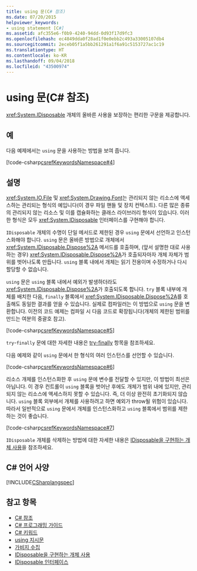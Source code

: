 ```yaml
---
title: using 문(C# 참조)
ms.date: 07/20/2015
helpviewer_keywords:
- using statement [C#]
ms.assetid: afc355e6-f0b9-4240-94dd-0d93f17d9fc3
ms.openlocfilehash: ec4849dda0f28ad1f0e0ebb2c493a33005107db4
ms.sourcegitcommit: 2eceb05f1a5bb261291a1f6a91c5153727ac1c19
ms.translationtype: HT
ms.contentlocale: ko-KR
ms.lasthandoff: 09/04/2018
ms.locfileid: "43500974"
---
```

# <a name="using-statement-c-reference"></a>using 문(C# 참조)
<xref:System.IDisposable> 개체의 올바른 사용을 보장하는 편리한 구문을 제공합니다.  
  
## <a name="example"></a>예  
 다음 예제에서는 `using` 문을 사용하는 방법을 보여 줍니다.  
  
 [!code-csharp[csrefKeywordsNamespace#4](../../../csharp/language-reference/keywords/codesnippet/CSharp/using-statement_1.cs)]  
  
## <a name="remarks"></a>설명  
 <xref:System.IO.File> 및 <xref:System.Drawing.Font>는 관리되지 않는 리소스에 액세스하는 관리되는 형식의 예입니다(이 경우 파일 핸들 및 장치 컨텍스트). 다른 많은 종류의 관리되지 않는 리소스 및 이를 캡슐화하는 클래스 라이브러리 형식이 있습니다. 이러한 형식은 모두 <xref:System.IDisposable> 인터페이스를 구현해야 합니다.  
  
`IDisposable` 개체의 수명이 단일 메서드로 제한된 경우 `using` 문에서 선언하고 인스턴스화해야 합니다. `using` 문은 올바른 방법으로 개체에서 <xref:System.IDisposable.Dispose%2A> 메서드를 호출하며, (앞서 설명한 대로 사용하는 경우) <xref:System.IDisposable.Dispose%2A>가 호출되자마자 개체 자체가 범위를 벗어나도록 만듭니다. `using` 블록 내에서 개체는 읽기 전용이며 수정하거나 다시 할당할 수 없습니다.  
  
 `using` 문은 `using` 블록 내에서 예외가 발생하더라도 <xref:System.IDisposable.Dispose%2A>가 호출되도록 합니다. `try` 블록 내부에 개체를 배치한 다음, `finally` 블록에서 <xref:System.IDisposable.Dispose%2A>를 호출해도 동일한 결과를 얻을 수 있습니다. 실제로 컴파일러는 이 방법으로 `using` 문을 변환합니다. 이전의 코드 예제는 컴파일 시 다음 코드로 확장됩니다(개체의 제한된 범위를 만드는 여분의 중괄호 참고).  
  
 [!code-csharp[csrefKeywordsNamespace#5](../../../csharp/language-reference/keywords/codesnippet/CSharp/using-statement_2.cs)]  
 
 `try`-`finally` 문에 대한 자세한 내용은 [try-finally](try-finally.md) 항목을 참조하세요.
  
 다음 예제와 같이 `using` 문에서 한 형식의 여러 인스턴스를 선언할 수 있습니다.  
  
 [!code-csharp[csrefKeywordsNamespace#6](../../../csharp/language-reference/keywords/codesnippet/CSharp/using-statement_3.cs)]  
  
 리소스 개체를 인스턴스화한 후 `using` 문에 변수를 전달할 수 있지만, 이 방법이 최선은 아닙니다. 이 경우 컨트롤이 `using` 블록을 벗어난 후에도 개체가 범위 내에 있지만, 관리되지 않는 리소스에 액세스하지 못할 수 있습니다. 즉, 더 이상 완전히 초기화되지 않습니다. `using` 블록 외부에서 개체를 사용하려고 하면 예외가 throw될 위험이 있습니다. 따라서 일반적으로 `using` 문에서 개체를 인스턴스화하고 `using` 블록에서 범위를 제한하는 것이 좋습니다.  
  
 [!code-csharp[csrefKeywordsNamespace#7](../../../csharp/language-reference/keywords/codesnippet/CSharp/using-statement_4.cs)]  
  
`IDisposable` 개체를 삭제하는 방법에 대한 자세한 내용은 [IDisposable을 구현하는 개체 사용](../../../standard/garbage-collection/using-objects.md)을 참조하세요.

## <a name="c-language-specification"></a>C# 언어 사양  
 [!INCLUDE[CSharplangspec](~/includes/csharplangspec-md.md)]  
  
## <a name="see-also"></a>참고 항목

- [C# 참조](../../../csharp/language-reference/index.md)  
- [C# 프로그래밍 가이드](../../../csharp/programming-guide/index.md)  
- [C# 키워드](../../../csharp/language-reference/keywords/index.md)  
- [using 지시문](../../../csharp/language-reference/keywords/using-directive.md)  
- [가비지 수집](../../../standard/garbage-collection/index.md)  
- [IDisposable을 구현하는 개체 사용](../../../standard/garbage-collection/using-objects.md)  
- [IDisposable 인터페이스](xref:System.IDisposable)
